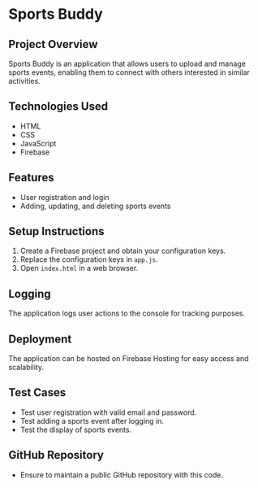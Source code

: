 # Sports Buddy

## Project Overview
Sports Buddy is an application that allows users to upload and manage sports events, enabling them to connect with others interested in similar activities.

## Technologies Used
- HTML
- CSS
- JavaScript
- Firebase

## Features
- User registration and login
- Adding, updating, and deleting sports events

## Setup Instructions
1. Create a Firebase project and obtain your configuration keys.
2. Replace the configuration keys in `app.js`.
3. Open `index.html` in a web browser.

## Logging
The application logs user actions to the console for tracking purposes.

## Deployment
The application can be hosted on Firebase Hosting for easy access and scalability.

## Test Cases
- Test user registration with valid email and password.
- Test adding a sports event after logging in.
- Test the display of sports events.

## GitHub Repository
- Ensure to maintain a public GitHub repository with this code.